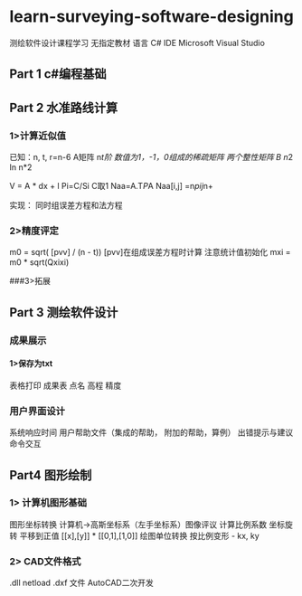 # learn-surveying-software-designing
测绘软件设计课程学习 无指定教材
语言 C#
IDE Microsoft Visual Studio



## Part 1 c#编程基础


## Part 2 水准路线计算

### 1>计算近似值

已知：n, t, r=n-6
 A矩阵 n*t阶   数值为1，-1，0组成的稀疏矩阵 
 两个整性矩阵    B n*2   In n*2
 
 V = A * dx + l
 Pi=C/Si    C取1
 Naa=A.T*P*A
 Naa[i,j] =n*pij*n+ 
 
 实现： 同时组误差方程和法方程


### 2>精度评定

m0 = sqrt( [pvv] / (n - t))      [pvv]在组成误差方程时计算   注意统计值初始化
mxi = m0 * sqrt(Qxixi)

###3>拓展


## Part 3 测绘软件设计

### 成果展示
#### 1>保存为txt
表格打印     成果表
点名 高程 精度

### 用户界面设计
系统响应时间  用户帮助文件（集成的帮助， 附加的帮助，算例）  出错提示与建议  命令交互

## Part4 图形绘制
### 1> 计算机图形基础
图形坐标转换   计算机->高斯坐标系（左手坐标系）图像评议   计算比例系数  坐标旋转   平移到正值  [[x],[y]] * [[0,1],[1,0]]
绘图单位转换   按比例变形 - kx, ky 
### 2> CAD文件格式
.dll netload
.dxf 文件
AutoCAD二次开发
